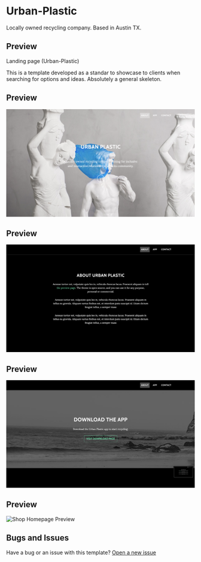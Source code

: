 # Urban-Plastic
Locally owned recycling company. Based in Austin TX.

## Preview
Landing page (Urban-Plastic)

This is a template developed as a standar to showcase to clients when searching for options and ideas. 
Absolutely a general skeleton. 

## Preview
![Shop Homepage Preview](https://github.com/MauMccoy/Urban-Plastic/blob/master/assets/img/urbanPlasticPreview.png)

## Preview
![Shop Homepage Preview](https://github.com/MauMccoy/Urban-Plastic/blob/master/assets/img/urbanPlasticPreview2.png)

## Preview
![Shop Homepage Preview](https://github.com/MauMccoy/Urban-Plastic/blob/master/assets/img/urbanPlasticPreview3.png)

## Preview
![Shop Homepage Preview](https://github.com/MauMccoy/Urban-Plastic/blob/master/assets/img/urbanPlasticPreview4.png)

## Bugs and Issues

Have a bug or an issue with this template? [Open a new issue](https://github.com/MauMccoy/Small-Business-Template/issues)
